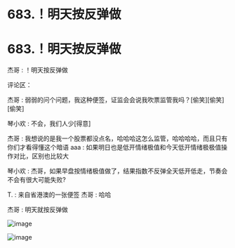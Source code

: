 # 683.！明天按反弹做

# 683.！明天按反弹做

杰哥 : ！明天按反弹做

评论区：

杰哥 : 弱弱的问个问题，我这种便签，证监会会说我吹票监管我吗？[偷笑][偷笑][偷笑]

琴小欢 : 不会，我们人少[得意]

杰哥 : 我想说的是我一个股票都没点名，哈哈哈这怎么监管，哈哈哈哈，而且只有你们才看得懂这个暗语 aaa : 如果明日也是低开情绪极值和今天低开情绪极极值操作对比，区别也比较大

琴小欢 : 杰哥，如果早盘按情绪极值做了，结果指数不反弹全天低开低走，节奏会不会有很大可能失败?

T. : 来自省港澳的一张便签 杰哥 : 哈哈

杰哥 : 明天就按反弹做

![image](img/Image_213.png)

![image](img/Image_214.png)